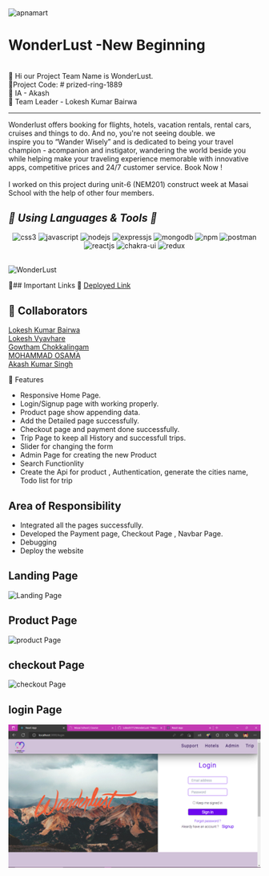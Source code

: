 
<img align="center" src="https://prized-ring-1889.netlify.app/travel.gif" alt="apnamart" />
 <h1> WonderLust -New Beginning </h1>
<br/>
🎯 Hi our Project Team Name is WonderLust. 
<br/>
🎯Project Code: # prized-ring-1889
<br/>
🎯 IA - Akash
<br/>
🎯 Team Leader - Lokesh Kumar Bairwa
<hr>
 Wonderlust offers booking for flights, hotels, vacation rentals, rental cars, cruises and things to do. And no, you're not seeing double.
 we <br/> inspire you to “Wander Wisely” and is dedicated to being your travel champion - acompanion and instigator, wandering the world beside you
<br/>
while helping make your traveling experience memorable with innovative apps, competitive prices and 24/7 customer service. Book Now !
<br/>
<br/>
I worked on this project during unit-6 (NEM201) construct week at Masai School with the help of other four members.

<h2><i>🎯 Using Languages & Tools 🧰</i></h2>
<p align="center">
    <img src="https://img.shields.io/badge/CSS3-1572B6?style=for-the-badge&logo=css3&logoColor=white" alt="css3" />
    <img src="https://img.shields.io/badge/JavaScript-323330?style=for-the-badge&logo=javascript&logoColor=F7DF1E" alt="javascript" />
    <img src="https://img.shields.io/badge/Node.js-339933?style=for-the-badge&logo=nodedotjs&logoColor=white" alt="nodejs" />
    <img src="https://img.shields.io/badge/Express.js-000000?style=for-the-badge&logo=express&logoColor=white" alt="expressjs" />
    <img src="https://img.shields.io/badge/MongoDB-4EA94B?style=for-the-badge&logo=mongodb&logoColor=white" alt="mongodb" />
    <img src="https://img.shields.io/badge/npm-CB3837?style=for-the-badge&logo=npm&logoColor=white" alt="npm" />
    <img src="https://img.shields.io/badge/Postman-FF6C37?style=for-the-badge&logo=Postman&logoColor=white" alt="postman" />
    <img src="https://img.shields.io/badge/React-20232A?style=for-the-badge&logo=react&logoColor=61DAFB" alt="reactjs" />
   <img src="https://img.shields.io/badge/Chakra%20UI-3bc7bd?style=for-the-badge&logo=chakraui&logoColor=white" alt="chakra-ui" />
   <img src="https://img.shields.io/badge/-Material--UII-blue" alt="redux" />
 </p>
<br>


<img src="https://tpc.googlesyndication.com/simgad/16504752563993428365?" alt="WonderLust" />

🎯## Important Links 🔗 
<a href="https://prized-ring-1889.netlify.app/">Deployed Link</a>
<br>

## 👯 Collaborators
<a href="https://github.com/Lokesh777">Lokesh Kumar Bairwa</a><br>
<a href="https://github.com/LV-23">Lokesh Vyavhare</a><br>
<a href="https://github.com/Gowtham-Chokkalingam">Gowtham Chokkalingam</a><br>
<a href="https://github.com/osamakhan9">MOHAMMAD OSAMA</a><br>
<a href="https://github.com/itsAkash12">Akash Kumar Singh</a><br>




🎯 Features
- Responsive Home Page.
- Login/Signup page with working properly.
- Product page show appending data.
- Add the Detailed page successfully.
- Checkout page and payment done successfully. 
- Trip Page to keep all History and successfull trips.
- Slider for changing the form
- Admin Page for creating the new Product 
- Search Functionlity
- Create the Api for product , Authentication, generate the cities name, Todo list for trip 


## Area of Responsibility

- Integrated all the pages successfully.
- Developed the Payment page, Checkout Page , Navbar Page.
- Debugging
- Deploy the website

## Landing Page

 <img src="landing.png" alt="Landing Page" />

## Product Page

 <img src="product.png" alt="product Page" />

## checkout Page

 <img src="checkout.png" alt="checkout Page" />

## login Page

 <img src="./image/login.png" alt="login Page" />